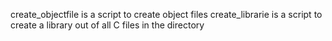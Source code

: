 create_objectfile is a script to create object files
create_librarie is a script to create a library out of all C files in the directory
